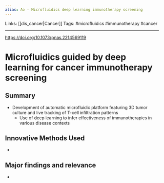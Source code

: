 ```yaml
---
alias: Ao - Microfluidics deep learning immunotherapy screening
---
```


Links: [[dis_cancer|Cancer]]
Tags: #microfluidics #immunotherapy #cancer

---

https://doi.org/10.1073/pnas.2214569119

# Microfluidics guided by deep learning for cancer immunotherapy screening

## Summary
- Development of automatic microfluidic platform featuring 3D tumor culture and live tracking of T-cell infiltration patterns
	- Use of deep learning to infer effectiveness of immunotherapies in various disease contexts

## Innovative Methods Used
- 

## Major findings and relevance
-  
